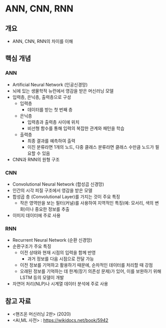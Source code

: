 # ANN, CNN, RNN

## 개요

- ANN, CNN, RNN의 차이를 이해

## 핵심 개념

### ANN

- Artificial Neural Network (인공신경망)
- 뇌에 있는 생물학적 뉴런에서 영감을 받은 머신러닝 모델
- 입력층, 은닉층, 출력층으로 구성
    - 입력층
        - 데이터를 받는 첫 번째 층
    - 은닉층
        - 입력층과 출력층 사이에 위치
        - 비선형 함수를 통해 입력의 복잡한 관계와 패턴을 학습
    - 출력층
        - 최종 결과를 예측하여 출력
        - 이진 분류라면 1개의 노드, 다중 클래스 분류라면 클래스 수만큼 노드가 필요할 수 있음
- CNN과 RNN의 원형 구조

### CNN

- Convolutional Neural Network (합성곱 신경망)
- 인간의 시각 피질 구조에서 영감을 받은 모델
- 합성곱 층 (Convolutional Layer)를 가지는 것이 주요 특징
    - 작은 영역만을 보는 필터(커널)를 사용하여 지역적인 특징(예: 모서리, 색의 변화)이나 중요한 정보를 추출
- 이미지 데이터에 주로 사용

### RNN

- Recurrent Neural Network (순환 신경망)
- 순환구조가 주요 특징
    - 이전 상태와 현재 시점의 입력을 함께 반영
        - 과거 정보를 다음 시점으로 전달 가능 
    - 이전 정보를 기억하고 활용하기 때문에, 순차적인 데이터를 처리할 때 강점
    - 오래된 정보를 기억하는 데 한계(장기 의존성 문제)가 있어, 이를 보완하기 위해 LSTM 등의 모델이 개발
- 자연어 처리(NLP)나 시계열 데이터 분석에 주로 사용

## 참고 자료

- <핸즈온 머신러닝 2판> (2020)
- <AI,ML 사전> :  https://wikidocs.net/book/5942
